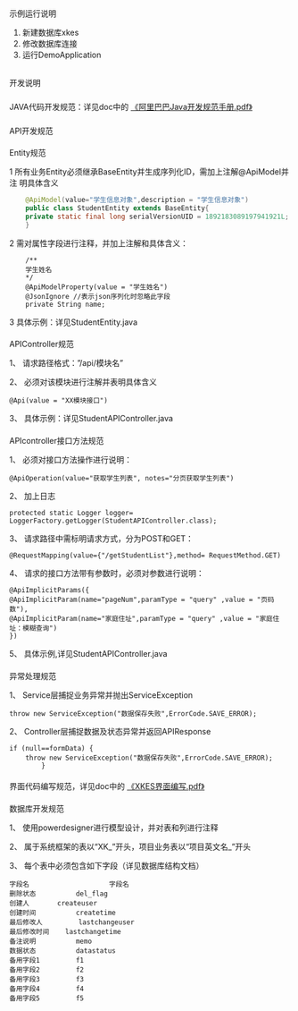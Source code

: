 ## 

 示例运行说明

1.  新建数据库xkes
2.  修改数据库连接
3.  运行DemoApplication


## 

 开发说明


### 

 JAVA代码开发规范：详见doc中的 [《阿里巴巴Java开发规范手册.pdf》](doc/阿里巴巴Java开发规范手册.pdf)


### 

 API开发规范


####

 Entity规范

1  所有业务Entity必须继承BaseEntity并生成序列化ID，需加上注解@ApiModel并注   明具体含义
	
```java
	@ApiModel(value="学生信息对象",description = "学生信息对象")
	public class StudentEntity extends BaseEntity{
	private static final long serialVersionUID = 1892183089197941921L;
	}
```

2  需对属性字段进行注释，并加上注解和具体含义：

```
	/**
	学生姓名
	*/
    @ApiModelProperty(value = "学生姓名")
    @JsonIgnore //表示json序列化时忽略此字段
    private String name;
```
3	具体示例：详见StudentEntity.java

####

APIController规范

1、	请求路径格式：”/api/模块名”

2、	必须对该模块进行注解并表明具体含义

```
@Api(value = "XX模块接口")
```

3、	具体示例：详见StudentAPIController.java

####

APIcontroller接口方法规范

1、	必须对接口方法操作进行说明：

```
@ApiOperation(value="获取学生列表", notes="分页获取学生列表")
```

2、	加上日志

```
protected static Logger logger= LoggerFactory.getLogger(StudentAPIController.class);
```

3、	请求路径中需标明请求方式，分为POST和GET：

```
@RequestMapping(value={"/getStudentList"},method= RequestMethod.GET)
```

4、	请求的接口方法带有参数时，必须对参数进行说明：

```
@ApiImplicitParams({
@ApiImplicitParam(name="pageNum",paramType = "query" ,value = "页码数"),
@ApiImplicitParam(name="家庭住址",paramType = "query" ,value = "家庭住址：模糊查询") 
})
```

5、	具体示例,详见StudentAPIController.java

####

异常处理规范

1、	Service层捕捉业务异常并抛出ServiceException
```
throw new ServiceException("数据保存失败",ErrorCode.SAVE_ERROR);
```

2、	Controller层捕捉数据及状态异常并返回APIResponse
```
if (null==formData) {
	throw new ServiceException("数据保存失败",ErrorCode.SAVE_ERROR); 
		}

```

####

界面代码编写规范，详见doc中的 [《XKES界面编写.pdf》](doc/XKES界面编写.pdf)

####

数据库开发规范

1、	使用powerdesigner进行模型设计，并对表和列进行注释

2、	属于系统框架的表以“XK_”开头，项目业务表以“项目英文名_”开头

3、	每个表中必须包含如下字段（详见数据库结构文档）
```
字段名	                   字段名	 	
删除状态	      del_flag    
创建人		  createuser
创建时间		  createtime
最后修改人		  lastchangeuser
最后修改时间	  lastchangetime
备注说明		  memo
数据状态		  datastatus
备用字段1		  f1
备用字段2		  f2
备用字段3		  f3
备用字段4		  f4
备用字段5		  f5

```
    









